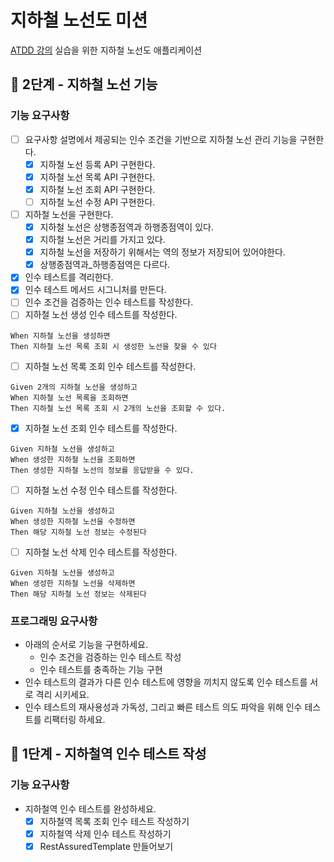 # 지하철 노선도 미션
[ATDD 강의](https://edu.nextstep.camp/c/R89PYi5H) 실습을 위한 지하철 노선도 애플리케이션

## 🚀 2단계 - 지하철 노선 기능
### 기능 요구사항
- [ ] 요구사항 설명에서 제공되는 인수 조건을 기반으로 지하철 노선 관리 기능을 구현한다.
  - [x] 지하철 노선 등록 API 구현한다.
  - [x] 지하철 노선 목록 API 구현한다.
  - [x] 지하철 노선 조회 API 구현한다.
  - [ ] 지하철 노선 수정 API 구현한다.
- [ ] 지하철 노선을 구현한다.
  - [x] 지하철 노선은 상행종점역과 하행종점역이 있다.
  - [x] 지하철 노선은 거리를 가지고 있다.
  - [x] 지하철 노선을 저장하기 위해서는 역의 정보가 저장되어 있어야한다.
  - [x] 상행종점역과_하행종점역은 다르다.
- [x] 인수 테스트를 격리한다.
- [x] 인수 테스트 메서드 시그니처를 만든다.
- [ ] 인수 조건을 검증하는 인수 테스트를 작성한다.
- [ ] 지하철 노선 생성 인수 테스트를 작성한다.
```text
When 지하철 노선을 생성하면
Then 지하철 노선 목록 조회 시 생성한 노선을 찾을 수 있다 
```
- [ ] 지하철 노선 목록 조회 인수 테스트를 작성한다.
```text
Given 2개의 지하철 노선을 생성하고
When 지하철 노선 목록을 조회하면
Then 지하철 노선 목록 조회 시 2개의 노선을 조회할 수 있다.
```

- [x] 지하철 노선 조회 인수 테스트를 작성한다.
```text
Given 지하철 노선을 생성하고
When 생성한 지하철 노선을 조회하면
Then 생성한 지하철 노선의 정보를 응답받을 수 있다.
```
- [ ] 지하철 노선 수정 인수 테스트를 작성한다.
```text
Given 지하철 노선을 생성하고
When 생성한 지하철 노선을 수정하면
Then 해당 지하철 노선 정보는 수정된다
```
- [ ] 지하철 노선 삭제 인수 테스트를 작성한다.
```text
Given 지하철 노선을 생성하고
When 생성한 지하철 노선을 삭제하면
Then 해당 지하철 노선 정보는 삭제된다
```

### 프로그래밍 요구사항
- 아래의 순서로 기능을 구현하세요.
  - 인수 조건을 검증하는 인수 테스트 작성
  - 인수 테스트를 충족하는 기능 구현
- 인수 테스트의 결과가 다른 인수 테스트에 영향을 끼치지 않도록 인수 테스트를 서로 격리 시키세요.
- 인수 테스트의 재사용성과 가독성, 그리고 빠른 테스트 의도 파악을 위해 인수 테스트를 리팩터링 하세요.

## 🚀 1단계 - 지하철역 인수 테스트 작성
### 기능 요구사항
- 지하철역 인수 테스트를 완성하세요.
  - [x] 지하철역 목록 조회 인수 테스트 작성하기
  - [x] 지하철역 삭제 인수 테스트 작성하기
  - [x] RestAssuredTemplate 만들어보기